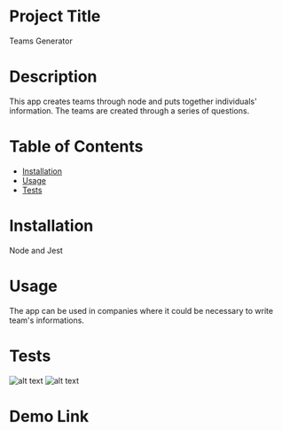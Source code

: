 
# Project Title
Teams Generator


# Description
This app creates teams through node and puts together individuals' information. The teams are created through a series of questions.

# Table of Contents 
* [Installation](#-Installation)
* [Usage](#-Usage)
* [Tests](#-Tests)
  
# Installation
Node and Jest

# Usage
The app can be used in companies where it could be necessary to write team's informations. 

# Tests
![alt text](https://github.com/[xvirix]/[Team-Generator]/blob/[main]/passing.jpg?raw=true)
![alt text](https://github.com/[xvirix]/[Team-Generator]/blob/[main]/html.jpg?raw=true)

# Demo Link
